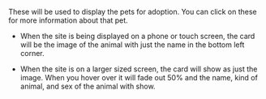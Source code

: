 These will be used to display the pets for adoption. You can click on these for more information about that pet.

- When the site is being displayed on a phone or touch screen, the card will be the image of the animal with just the name in the bottom left corner.

- When the site is on a larger sized screen, the card will show as just the image. When you hover over it will fade out 50% and the name, kind of animal, and sex of the animal with show.
